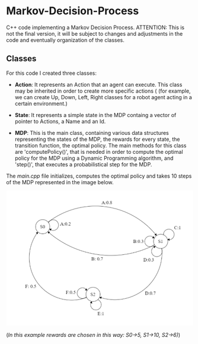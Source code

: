 <h1>Markov-Decision-Process</h1>

C++ code implementing a Markov Decision Process.
ATTENTION: This is not the final version, it will be subject to changes and adjustments in the code and eventually organization of the classes.

<h2>Classes</h2>

For this code I created three classes:
  - **Action**: It represents an Action that an agent can execute. This class may be inherited in order to create more specific actions (     (for example, we can create Up, Down, Left, Right classes for a robot agent acting in a certain environment.)
  
  - **State**: It represents a simple state in the MDP containg a vector of pointer to Actions, a Name and an Id.
  
  - **MDP**: This is the main class, containing various data structures representing the states of the MDP, the rewards for every state,      the transition function, the optimal policy. The main methods for this class are 'computePolicy()', that is needed in order to compute    the optimal policy for the MDP using a Dynamic Programming algorithm, and 'step()', that executes a probabilistical step for the MDP.

The *main.cpp* file initializes, computes the optimal policy and takes 10 steps of the MDP represented in the image below.

![alt-text](/MDP.png)

(_In this example rewards are chosen in this way: S0->5, S1->10, S2->6)_)
